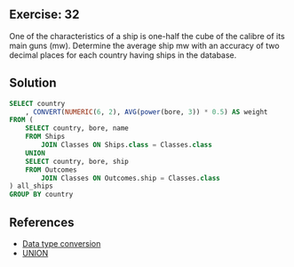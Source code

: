 ## Exercise: 32

One of the characteristics of a ship is one-half the cube of the calibre of its main guns (mw).
Determine the average ship mw with an accuracy of two decimal places for each country having ships in the database.

## Solution

```sql
SELECT country
	, CONVERT(NUMERIC(6, 2), AVG(power(bore, 3)) * 0.5) AS weight
FROM (
	SELECT country, bore, name
	FROM Ships
		JOIN Classes ON Ships.class = Classes.class
	UNION
	SELECT country, bore, ship
	FROM Outcomes
		JOIN Classes ON Outcomes.ship = Classes.class
) all_ships
GROUP BY country
```

## References

- [Data type conversion](http://www.sql-tutorial.ru/en/book_type_conversion_and_cast_function/page1.html)
- [UNION](http://www.sql-tutorial.ru/en/book_union.html)